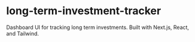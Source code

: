 # long-term-investment-tracker
Dashboard UI for tracking long term investments. Built with Next.js, React, and Tailwind.
